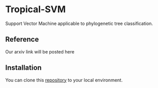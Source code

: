 # Tropical-SVM
Support Vector Machine applicable to phylogenetic tree classification.
## Reference
Our arxiv link will be posted here
## Installation
You can clone this [repository](https://github.com/HoujieWang/Tropical-SVM.git) to your local environment.

